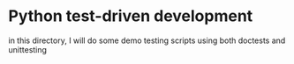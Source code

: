 # Python test-driven development

in this directory, I will do some demo testing scripts
using both doctests and unittesting
